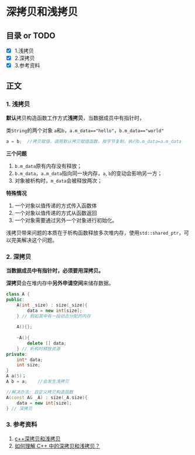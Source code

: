 # 深拷贝和浅拷贝
## 目录 or TODO
- [x] 1.浅拷贝
- [x] 2.深拷贝
- [x] 3.参考资料
## 正文

### 1. 浅拷贝

**默认**拷贝构造函数工作方式**浅拷贝**，当数据成员中有指针时，

类`String`的两个对象 `a`和`b`，`a.m_data=="hello"`，`b.m_data=="world"`

```c++
a = b; 	//拷贝赋值，调用默认拷贝赋值函数，按字节复制，执行b.m_data=a.m_data
```

**三个问题**

1. `b.m_data`原有内存没有释放；
2. `b.m_data`，`a.m_data`指向同一块内存，`a`, `b`的变动会影响另一方；
3. 对象被析构时，`m_data`会被释放两次；

**特殊情况**

1. 一个对象以值传递的方式传入函数体
2. 一个对象以值传递的方式从函数返回
3. 一个对象需要通过另外一个对象进行初始化。

浅拷贝带来问题的本质在于析构函数释放多次堆内存，使用`std::shared_ptr`，可以完美解决这个问题。

### 2. 深拷贝

**当数据成员中有指针时，必须要用深拷贝。**

**深拷贝**会在堆内存中**另外申请空间**来储存数据。

```c++
class A { 
public: 
	A(int _size) : size(_size){
		data = new int[size];
	} // 假如其中有一段动态分配的内存 
    
	A(){};
	
    ~A(){
		delete [] data;
	} // 析构时释放资源
private: 
	int* data;
	int size; 
}
A a(5)；
A b = a;	//会发生浅拷贝

//解决办法: 自定义拷贝构造函数
A(const A& _A) : size(_A.size){
    data = new int[size];
} // 深拷贝 

```

### 3. 参考资料

1. [c++深拷贝和浅拷贝](https://blog.csdn.net/u010700335/article/details/39830425)
2. [如何理解 C++ 中的深拷贝和浅拷贝？](https://www.zhihu.com/question/36370072)

